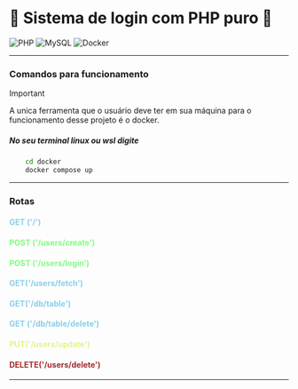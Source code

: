 # **🚀 Sistema de login com PHP puro 🚀**

![PHP](https://img.shields.io/badge/PHP-8.2-blue?style=for-the-badge&logo=php)
![MySQL](https://img.shields.io/badge/MySQL-8.0-blue?style=for-the-badge&logo=mysql)
![Docker](https://img.shields.io/badge/Docker-✔-blue?style=for-the-badge&logo=docker)


---


### Comandos para funcionamento
> [!IMPORTANT]
> A unica ferramenta que o usuário deve ter em sua máquina para o funcionamento desse projeto é o docker.


##### No seu terminal linux ou wsl digite
```bash
    cd docker
    docker compose up
```

---
### Rotas


#### <span style="color: #87ceeb;">GET ('/')</span>

#### <span style="color: #84fa84;">POST ('/users/create')</span>

#### <span style="color: #84fa84;">POST ('/users/login')</span>
#### <span style="color: #87ceeb;">GET('/users/fetch')</span>
#### <span style="color: #87ceeb;">GET('/db/table')</span>
#### <span style="color: #87ceeb;">GET ('/db/table/delete')</span>
#### <span style="color: #e5f28c ;">PUT('/users/update')</span>
#### <span style="color: #a52a2a;">DELETE('/users/delete')</span>

---
